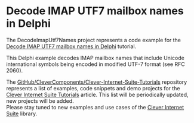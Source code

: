 # Decode IMAP UTF7 mailbox names in Delphi

The DecodeImapUtf7Names project represents a code example for the [Decode IMAP UTF7 mailbox names in Delphi](https://www.clevercomponents.com/portal/kb/a102/decode-imap-utf7-mailbox-names-in-delphi.aspx) tutorial.   

This Delphi example decodes IMAP mailbox names that include Unicode international symbols being encoded in modified UTF-7 format (see RFC 2060).   

The [GitHub/CleverComponents/Clever-Internet-Suite-Tutorials](https://github.com/CleverComponents/Clever-Internet-Suite-Tutorials) repository represents a list of examples, code snippets and demo projects for the [Clever Internet Suite Tutorials](https://www.clevercomponents.com/articles/article035/) article. This list will be periodically updated, new projects will be added.   
Please stay tuned to new examples and use cases of the [Clever Internet Suite](https://www.clevercomponents.com/products/inetsuite/) library.
